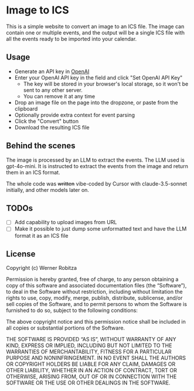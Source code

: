 # Image to ICS

This is a simple website to convert an image to an ICS file.
The image can contain one or multiple events, and the output will be a single ICS file with all the events ready to be imported into your calendar.

## Usage

- Generate an API key in [OpenAI](https://platform.openai.com/api-keys)
- Enter your OpenAI API key in the field and click "Set OpenAI API Key"
  - The key will be stored in your browser's local storage, so it won't be sent to any other server.
  - You can remove it at any time
- Drop an image file on the page into the dropzone, or paste from the clipboard
- Optionally provide extra context for event parsing
- Click the "Convert" button
- Download the resulting ICS file

## Behind the scenes

The image is processed by an LLM to extract the events. The LLM used is gpt-4o-mini.
It is instructed to extract the events from the image and return them in an ICS format.

The whole code was <s>written</s> vibe-coded by Cursor with claude-3.5-sonnet initially, and other models later on.

## TODOs

- [ ] Add capability to upload images from URL
- [ ] Make it possible to just dump some unformatted text and have the LLM format it as an ICS file

## License

Copyright (c) Werner Robitza

Permission is hereby granted, free of charge, to any person obtaining a copy of this software and associated documentation files (the “Software”), to deal in the Software without restriction, including without limitation the rights to use, copy, modify, merge, publish, distribute, sublicense, and/or sell copies of the Software, and to permit persons to whom the Software is furnished to do so, subject to the following conditions:

The above copyright notice and this permission notice shall be included in all copies or substantial portions of the Software.

THE SOFTWARE IS PROVIDED “AS IS”, WITHOUT WARRANTY OF ANY KIND, EXPRESS OR IMPLIED, INCLUDING BUT NOT LIMITED TO THE WARRANTIES OF MERCHANTABILITY, FITNESS FOR A PARTICULAR PURPOSE AND NONINFRINGEMENT. IN NO EVENT SHALL THE AUTHORS OR COPYRIGHT HOLDERS BE LIABLE FOR ANY CLAIM, DAMAGES OR OTHER LIABILITY, WHETHER IN AN ACTION OF CONTRACT, TORT OR OTHERWISE, ARISING FROM, OUT OF OR IN CONNECTION WITH THE SOFTWARE OR THE USE OR OTHER DEALINGS IN THE SOFTWARE.
